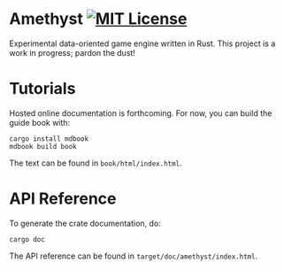 # Amethyst [![MIT License][s1]][ml]

[s1]: https://img.shields.io/badge/license-MIT-blue.svg
[ml]: https://github.com/ebkalderon/amethyst/blob/master/COPYING

Experimental data-oriented game engine written in Rust. This project is a
work in progress; pardon the dust!

# Tutorials

Hosted online documentation is forthcoming. For now, you can build the guide
book with:

```
cargo install mdbook
mdbook build book
```

The text can be found in `book/html/index.html`.

# API Reference

To generate the crate documentation, do:

```
cargo doc
```

The API reference can be found in `target/doc/amethyst/index.html`.

